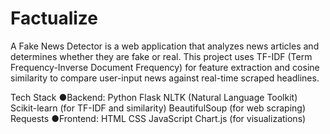 # Factualize
A Fake News Detector is a web application that analyzes news articles and determines whether they are fake or real. This project uses TF-IDF (Term Frequency-Inverse Document Frequency) for feature extraction and cosine similarity to compare user-input news against real-time scraped headlines. 

Tech Stack
●Backend:
  Python
  Flask
  NLTK (Natural Language Toolkit)
  Scikit-learn (for TF-IDF and similarity)
  BeautifulSoup (for web scraping)
  Requests
●Frontend:
  HTML
  CSS
  JavaScript
  Chart.js (for visualizations)
